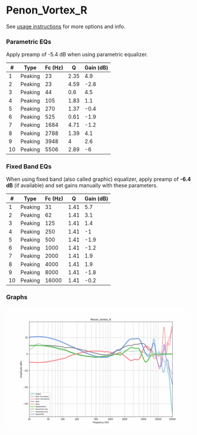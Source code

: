 # Penon_Vortex_R
See [usage instructions](https://github.com/jaakkopasanen/AutoEq#usage) for more options and info.

### Parametric EQs
Apply preamp of -5.4 dB when using parametric equalizer.

|   # | Type    |   Fc (Hz) |    Q |   Gain (dB) |
|-----|---------|-----------|------|-------------|
|   1 | Peaking |        23 | 2.35 |         4.9 |
|   2 | Peaking |        23 | 4.59 |        -2.8 |
|   3 | Peaking |        44 | 0.6  |         4.5 |
|   4 | Peaking |       105 | 1.83 |         1.1 |
|   5 | Peaking |       270 | 1.37 |        -0.4 |
|   6 | Peaking |       525 | 0.61 |        -1.9 |
|   7 | Peaking |      1684 | 4.71 |        -1.2 |
|   8 | Peaking |      2788 | 1.39 |         4.1 |
|   9 | Peaking |      3948 | 4    |         2.6 |
|  10 | Peaking |      5506 | 2.89 |        -6   |

### Fixed Band EQs
When using fixed band (also called graphic) equalizer, apply preamp of **-6.4 dB** (if available) and set gains manually with these parameters.

|   # | Type    |   Fc (Hz) |    Q |   Gain (dB) |
|-----|---------|-----------|------|-------------|
|   1 | Peaking |        31 | 1.41 |         5.7 |
|   2 | Peaking |        62 | 1.41 |         3.1 |
|   3 | Peaking |       125 | 1.41 |         1.4 |
|   4 | Peaking |       250 | 1.41 |        -1   |
|   5 | Peaking |       500 | 1.41 |        -1.9 |
|   6 | Peaking |      1000 | 1.41 |        -1.2 |
|   7 | Peaking |      2000 | 1.41 |         1.9 |
|   8 | Peaking |      4000 | 1.41 |         1.9 |
|   9 | Peaking |      8000 | 1.41 |        -1.8 |
|  10 | Peaking |     16000 | 1.41 |        -0.2 |

### Graphs
![](./Penon_Vortex_R.png)

